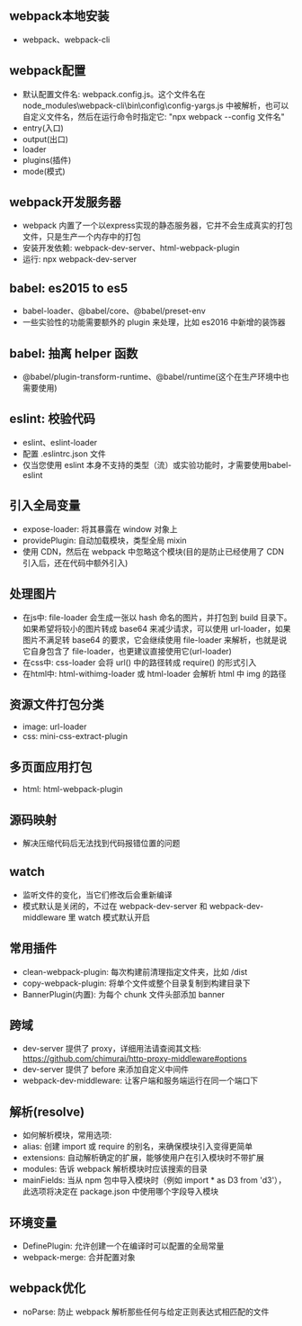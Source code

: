 ## webpack本地安装
- webpack、webpack-cli

## webpack配置
- 默认配置文件名: webpack.config.js。这个文件名在 node_modules\webpack-cli\bin\config\config-yargs.js 中被解析，也可以自定义文件名，然后在运行命令时指定它: "npx webpack --config 文件名"
- entry(入口)
- output(出口)
- loader
- plugins(插件)
- mode(模式)

## webpack开发服务器
- webpack 内置了一个以express实现的静态服务器，它并不会生成真实的打包文件，只是生产一个内存中的打包
- 安装开发依赖: webpack-dev-server、html-webpack-plugin
- 运行: npx webpack-dev-server

## babel: es2015 to es5
- babel-loader、@babel/core、@babel/preset-env
- 一些实验性的功能需要额外的 plugin 来处理，比如 es2016 中新增的装饰器

## babel: 抽离 helper 函数
- @babel/plugin-transform-runtime、@babel/runtime(这个在生产环境中也需要使用)

## eslint: 校验代码
- eslint、eslint-loader
- 配置 .eslintrc.json 文件
- 仅当您使用 eslint 本身不支持的类型（流）或实验功能时，才需要使用babel-eslint

## 引入全局变量
- expose-loader: 将其暴露在 window 对象上
- providePlugin: 自动加载模块，类型全局 mixin
- 使用 CDN，然后在 webpack 中忽略这个模块(目的是防止已经使用了 CDN 引入后，还在代码中额外引入)

## 处理图片
- 在js中: file-loader 会生成一张以 hash 命名的图片，并打包到 build 目录下。如果希望将较小的图片转成 base64 来减少请求，可以使用 url-loader，如果图片不满足转 base64 的要求，它会继续使用 file-loader 来解析，也就是说它自身包含了 file-loader，也更建议直接使用它(url-loader)
- 在css中: css-loader 会将 url() 中的路径转成 require() 的形式引入
- 在html中: html-withimg-loader 或 html-loader 会解析 html 中 img 的路径

## 资源文件打包分类
- image: url-loader
- css: mini-css-extract-plugin

## 多页面应用打包
- html: html-webpack-plugin

## 源码映射
- 解决压缩代码后无法找到代码报错位置的问题

## watch
- 监听文件的变化，当它们修改后会重新编译
- 模式默认是关闭的，不过在 webpack-dev-server 和 webpack-dev-middleware 里 watch 模式默认开启

## 常用插件
- clean-webpack-plugin: 每次构建前清理指定文件夹，比如 /dist
- copy-webpack-plugin: 将单个文件或整个目录复制到构建目录下
- BannerPlugin(内置): 为每个 chunk 文件头部添加 banner

## 跨域
- dev-server 提供了 proxy，详细用法请查阅其文档: https://github.com/chimurai/http-proxy-middleware#options
- dev-server 提供了 before 来添加自定义中间件
- webpack-dev-middleware: 让客户端和服务端运行在同一个端口下

## 解析(resolve)
- 如何解析模块，常用选项:
- alias: 创建 import 或 require 的别名，来确保模块引入变得更简单
- extensions: 自动解析确定的扩展，能够使用户在引入模块时不带扩展
- modules: 告诉 webpack 解析模块时应该搜索的目录
- mainFields: 当从 npm 包中导入模块时（例如 import * as D3 from 'd3'），此选项将决定在 package.json 中使用哪个字段导入模块

## 环境变量
- DefinePlugin: 允许创建一个在编译时可以配置的全局常量
- webpack-merge: 合并配置对象

## webpack优化
- noParse: 防止 webpack 解析那些任何与给定正则表达式相匹配的文件
